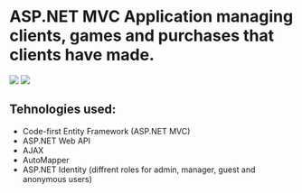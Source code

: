 
# ASP.NET MVC Application managing clients, games and purchases that clients have made.

 ![](Capture1.PNG)
 ![](Capture2.PNG)

## Tehnologies used: 
  - Code-first Entity Framework (ASP.NET MVC)
  - ASP.NET Web API
  - AJAX
  - AutoMapper
  - ASP.NET Identity (diffrent roles for admin, manager, guest and  anonymous users)
  

